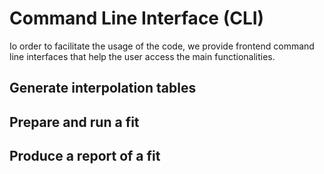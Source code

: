# Command Line Interface (CLI)

Io order to facilitate the usage of the code, we provide frontend command line interfaces that help the user access the main functionalities.

## Generate interpolation tables

## Prepare and run a fit

## Produce a report of a fit
